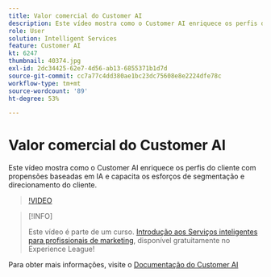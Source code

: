 ```yaml
---
title: Valor comercial do Customer AI
description: Este vídeo mostra como o Customer AI enriquece os perfis do cliente com propensões baseadas em IA e capacita os esforços de segmentação e direcionamento do cliente.
role: User
solution: Intelligent Services
feature: Customer AI
kt: 6247
thumbnail: 40374.jpg
exl-id: 2dc34425-62e7-4d56-ab13-6855371b1d7d
source-git-commit: cc7a77c4dd380ae1bc23dc75608e8e2224dfe78c
workflow-type: tm+mt
source-wordcount: '89'
ht-degree: 53%

---
```


# Valor comercial do Customer AI

Este vídeo mostra como o Customer AI enriquece os perfis do cliente com propensões baseadas em IA e capacita os esforços de segmentação e direcionamento do cliente.

>[!VIDEO](https://video.tv.adobe.com/v/40374?quality=12&learn=on)

>[!INFO]
>
> Este vídeo é parte de um curso. [Introdução aos Serviços inteligentes para profissionais de marketing](https://experienceleague.adobe.com/?recommended=ExperiencePlatform-U-1-2020.1.intelligentservices), disponível gratuitamente no Experience League!

Para obter mais informações, visite o [Documentação do Customer AI](https://experienceleague.adobe.com/docs/experience-platform/intelligent-services/customer-ai/overview.html)
